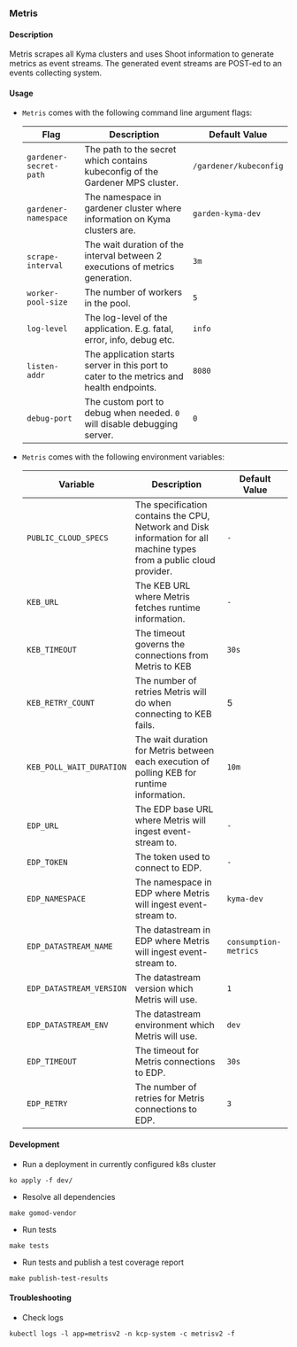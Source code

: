 ### Metris

#### Description
Metris scrapes all Kyma clusters and uses Shoot information to generate metrics as event streams. The generated event streams are POST-ed to an events collecting system.

#### Usage

- `Metris` comes with the following command line argument flags:

    | Flag | Description | Default Value   |
    | ----- | ------------ | --------------- |
    | `gardener-secret-path` | The path to the secret which contains kubeconfig of the Gardener MPS cluster. | `/gardener/kubeconfig` |
    | `gardener-namespace` | The namespace in gardener cluster where information on Kyma clusters are. | `garden-kyma-dev`    |
    | `scrape-interval` | The wait duration of the interval between 2 executions of metrics generation. | `3m`         |
    | `worker-pool-size` | The number of workers in the pool. | `5` |
    | `log-level` | The log-level of the application. E.g. fatal, error, info, debug etc. | `info` |
    | `listen-addr` | The application starts server in this port to cater to the metrics and health endpoints. | `8080` |
    | `debug-port` | The custom port to debug when needed. `0` will disable debugging server. | `0` |

- `Metris` comes with the following environment variables:
     
     | Variable | Description | Default Value   |
     | ----- | ------------ | ------------- |
     | `PUBLIC_CLOUD_SPECS` | The specification contains the CPU, Network and Disk information for all machine types from a public cloud provider.  | `-` |
     | `KEB_URL` | The KEB URL where Metris fetches runtime information. | `-` |
     | `KEB_TIMEOUT` | The timeout governs the connections from Metris to KEB | `30s` |
     | `KEB_RETRY_COUNT` | The number of retries Metris will do when connecting to KEB fails. | 5 |
     | `KEB_POLL_WAIT_DURATION` | The wait duration for Metris between each execution of polling KEB for runtime information. | `10m` |
     | `EDP_URL` | The EDP base URL where Metris will ingest event-stream to. | `-` |
     | `EDP_TOKEN` | The token used to connect to EDP. | `-` |
     | `EDP_NAMESPACE` | The namespace in EDP where Metris will ingest event-stream to.| `kyma-dev` |
     | `EDP_DATASTREAM_NAME` | The datastream in EDP where Metris will ingest event-stream to. | `consumption-metrics` |
     | `EDP_DATASTREAM_VERSION` | The datastream version which Metris will use. | `1` |
     | `EDP_DATASTREAM_ENV` | The datastream environment which Metris will use.  | `dev` |
     | `EDP_TIMEOUT` | The timeout for Metris connections to EDP. | `30s` |
     | `EDP_RETRY` | The number of retries for Metris connections to EDP. | `3` |

#### Development
- Run a deployment in currently configured k8s cluster

```
ko apply -f dev/  
```

- Resolve all dependencies
```
make gomod-vendor
```

- Run tests
```
make tests
```

- Run tests and publish a test coverage report
```
make publish-test-results
```

#### Troubleshooting
- Check logs
```
kubectl logs -l app=metrisv2 -n kcp-system -c metrisv2 -f
```
